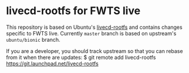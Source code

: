 # livecd-rootfs for FWTS live

This repository is based on Ubuntu's
[livecd-rootfs](https://code.launchpad.net/livecd-rootfs) and contains
changes specific to FWTS live. Currently `master` branch is based on
upstream's `ubuntu/bionic` branch.

If you are a developer, you should track upstream so that you can
rebase from it when there are updates:
    $ git remote add livecd-rootfs https://git.launchpad.net/livecd-rootfs
